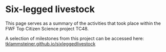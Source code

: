 # Six-legged livestock

This page serves as a summary of the activities that took place within the FWF Top Citizen Science project TC48.  

A selection of milestones from this project can be accessed here: [tklammsteiner.github.io/sixleggedlivestock](https://tklammsteiner.github.io/sixleggedlivestock)
